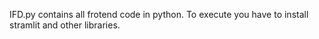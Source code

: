 IFD.py contains all frotend code in python. To execute you have to install stramlit and other libraries.
